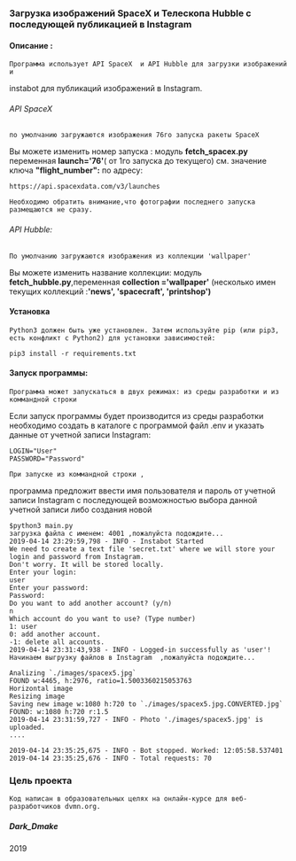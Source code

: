 ### Загрузка изображений SpaceX и Телескопа Hubble с последующей публикацией в Instagram



#### Описание :
    Программа использует API SpaceX  и API Hubble для загрузки изображений и 
instabot для публикаций изображений в Instagram.

######  API SpaceX 

    по умолчанию загружаются изображения 76го запуска ракеты SpaceX 
Вы можете изменить номер запуска :
модуль <b>fetch_spacex.py</b> переменная <b>launch='76'</b>( от 1го запуска до текущего) 
см. значение ключа <b>"flight_number":</b> по адресу:
``` 
https://api.spacexdata.com/v3/launches

```

    Необходимо обратить внимание,что фотографии последнего запуска размещаются не сразу.


###### API Hubble:
    По умолчанию загружаются изображения из коллекции 'wallpaper'
Вы можете изменить название коллекции:
модуль <b>fetch_hubble.py</b>,переменная <b>collection ='wallpaper'</b>
(несколько имен текущих коллекций :<b>'news', 'spacecraft', 'printshop') </b>
#### Установка
    Python3 должен быть уже установлен. Затем используйте pip (или pip3, есть конфликт с Python2) для установки зависимостей: 
```
pip3 install -r requirements.txt
```
#### Запуск программы:
    Программа может запускаться в двух режимах: из среды разработки и из коммандной строки
Если запуск программы будет производится из среды разработки необходимо создать
в каталоге с программой файл .env и указать данные от учетной записи Instagram:
```
LOGIN="User" 
PASSWORD="Password"
```
    При запуске из коммандной строки ,
программа предложит ввести имя пользователя и пароль от учетной записи Instagram с последующей возможностью выбора данной учетной записи либо создания новой

```
$python3 main.py
загрузка файла с именем: 4001 ,пожалуйста подождите...
2019-04-14 23:29:59,798 - INFO - Instabot Started
We need to create a text file 'secret.txt' where we will store your login and password from Instagram.
Don't worry. It will be stored locally.
Enter your login: 
user
Enter your password: 
Password: 
Do you want to add another account? (y/n)
n
Which account do you want to use? (Type number)
1: user
0: add another account.
-1: delete all accounts.
2019-04-14 23:31:43,938 - INFO - Logged-in successfully as 'user'!
Начинаем выгрузку файлов в Instagram  ,пожалуйста подождите...

Analizing `./images/spacex5.jpg`
FOUND w:4465, h:2976, ratio=1.5003360215053763
Horizontal image
Resizing image
Saving new image w:1080 h:720 to `./images/spacex5.jpg.CONVERTED.jpg`
FOUND: w:1080 h:720 r:1.5
2019-04-14 23:31:59,727 - INFO - Photo './images/spacex5.jpg' is uploaded.
....

2019-04-14 23:35:25,675 - INFO - Bot stopped. Worked: 12:05:58.537401
2019-04-14 23:35:25,676 - INFO - Total requests: 70

```
### Цель проекта
    Код написан в образовательных целях на онлайн-курсе для веб-разработчиков dvmn.org.


##### Dark_Dmake
2019